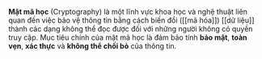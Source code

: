 **Mật mã học** (Cryptography) là một lĩnh vực khoa học và nghệ thuật liên quan đến việc bảo vệ thông tin bằng cách biến đổi ([[mã hóa]]) [[dữ liệu]] thành các dạng không thể đọc được đối với những người không có quyền truy cập. Mục tiêu chính của mật mã học là đảm bảo tính **bảo mật**, **toàn vẹn**, **xác thực** và **không thể chối bỏ** của thông tin.